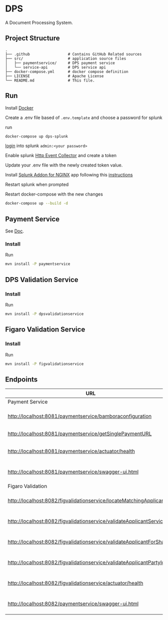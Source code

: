 # DPS

A Document Processing System.

## Project Structure

    .
    ├── .github                 # Contains GitHub Related sources
    ├── src/                    # application source files
    │   ├── paymentservice/     # DPS payment service
    │   └── service-api         # DPS service api
    ├── docker-compose.yml      # docker compose definition
    ├── LICENSE                 # Apache License
    └── README.md               # This file.

## Run

Install [Docker](https://www.docker.com/)

Create a .env file based of `.env.template` and choose a password for splunk

run

```bash
docker-compose up dps-splunk
```

[login](http://localhost:8000) into splunk `admin:<your password>`

Enable splunk [Http Event Collector](https://docs.splunk.com/Documentation/Splunk/7.2.3/Data/UsetheHTTPEventCollector) and create a token

Update your .env file with the newly created token value.

Install [Splunk Addon for NGINX](https://splunkbase.splunk.com/app/3258/) app following this [instructions](https://docs.splunk.com/Documentation/AddOns/released/Overview/Singleserverinstall)

Restart splunk when prompted

Restart docker-compose with the new changes

```bash
docker-compose up --build -d
```


## Payment Service

See [Doc](src/paymentservice/README.md).

### Install

Run

```bash
mvn install -P paymentservice
```

## DPS Validation Service

### Install

Run

```bash
mvn install -P dpsvalidationservice
```

## Figaro Validation Service

### Install

Run

```bash
mvn install -P figvalidationservice
```

## Endpoints

| URL | Method | Description |
| --- | --- | --- |
| Payment Service | --- | --- |
| [http://localhost:8081/paymentservice/bamboraconfiguration](http://localhost:8081/paymentservice/bamboraconfiguration) | GET | Bambora configuration url |
| [http://localhost:8081/paymentservice/getSinglePaymentURL](http://localhost:8081/paymentservice/getSinglePaymentURL) | GET | Single Payment Url |
| [http://localhost:8081/paymentservice/actuator/health](http://localhost:8081/paymentservice/actuator/health) | GET | Payment Service Health |
| [http://localhost:8081/paymentservice/swagger-ui.html](http://localhost:8081/paymentservice/swagger-ui.html) | GET | Figaro Validator Swagger-UI |
| Figaro Validation | --- | --- |
| [http://localhost:8082/figvalidationservice/locateMatchingApplicants](http://localhost:8082/figvalidationservice/locateMatchingApplicants) | GET | Locate Matching Applicants |
| [http://localhost:8082/figvalidationservice/validateApplicantService](http://localhost:8082/figvalidationservice/validateApplicantService) | GET | Validate Applicant Service |
| [http://localhost:8082/figvalidationservice/validateApplicantForSharing](http://localhost:8082/figvalidationservice/validateApplicantForSharing) | GET | Validate Applicant Sharing |
| [http://localhost:8082/figvalidationservice/validateApplicantPartyId](http://localhost:8082/figvalidationservice/validateApplicantPartyId) | GET | Validate Applicant Party ID |
| [http://localhost:8082/figvalidationservice/actuator/health](http://localhost:8082/figvalidationservice/actuator/health) | GET | Figaro Validator Health | 
| [http://localhost:8082/paymentservice/swagger-ui.html](http://localhost:8082/paymentservice/swagger-ui.html) | GET | Figaro Validator Swagger-UI |
